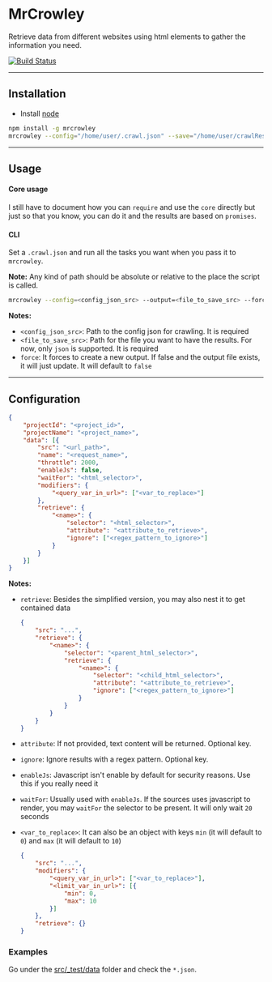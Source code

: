 # MrCrowley

Retrieve data from different websites using html elements to gather the information you need.

[![Build Status](https://travis-ci.org/Sendoushi/mrcrowley.svg?branch=master)](https://travis-ci.org/Sendoushi/mrcrowley)

----------

## Installation

- Install [node](http://nodejs.org)

```sh
npm install -g mrcrowley
mrcrowley --config="/home/user/.crawl.json" --save="/home/user/crawlResults.json"
```

----------

## Usage

#### Core usage

I still have to document how you can `require` and use the `core` directly but just so that you know, you can do it and the results are based on `promises`.

#### CLI

Set a `.crawl.json` and run all the tasks you want when you pass it to `mrcrowley`.<br>

**Note:**
Any kind of path should be absolute or relative to the place the script is called.

```sh
mrcrowley --config=<config_json_src> --output=<file_to_save_src> --force=<false|true>
```

**Notes:**
- `<config_json_src>`: Path to the config json for crawling. It is required
- `<file_to_save_src>`: Path for the file you want to have the results. For now, only `json` is supported. It is required
- `force`: It forces to create a new output. If false and the output file exists, it will just update. It will default to `false`

-------------------

## Configuration

```json
{
    "projectId": "<project_id>",
    "projectName": "<project_name>",
    "data": [{
        "src": "<url_path>",
        "name": "<request_name>",
        "throttle": 2000,
        "enableJs": false,
        "waitFor": "<html_selector>",
        "modifiers": {
            "<query_var_in_url>": ["<var_to_replace>"]
        },
        "retrieve": {
            "<name>": {
                "selector": "<html_selector>",
                "attribute": "<attribute_to_retrieve>",
                "ignore": ["<regex_pattern_to_ignore>"]
            }
        }
    }]
}
```

**Notes:**

- `retrieve`: Besides the simplified version, you may also nest it to get contained data

    ```json
    {
        "src": "...",
        "retrieve": {
            "<name>": {
                "selector": "<parent_html_selector>",
                "retrieve": {
                    "<name>": {
                        "selector": "<child_html_selector>",
                        "attribute": "<attribute_to_retrieve>",
                        "ignore": ["<regex_pattern_to_ignore>"]
                    }
                }
            }
        }
    }
    ```
- `attribute`: If not provided, text content will be returned. Optional key.
- `ignore`: Ignore results with a regex pattern. Optional key.
- `enableJs`: Javascript isn't enable by default for security reasons. Use this if you really need it
- `waitFor`: Usually used with `enableJs`. If the sources uses javascript to render, you may `waitFor` the selector to be present. It will only wait `20` seconds
- `<var_to_replace>`: It can also be an object with keys `min` (it will default to `0`) and `max` (it will default to `10`)

    ```json
    {
        "src": "...",
        "modifiers": {
            "<query_var_in_url>": ["<var_to_replace>"],
            "<limit_var_in_url>": [{
                "min": 0,
                "max": 10
            }]
        },
        "retrieve": {}
    }
    ```

### Examples
Go under the [src/_test/data](src/_test/data) folder and check the `*.json`.


